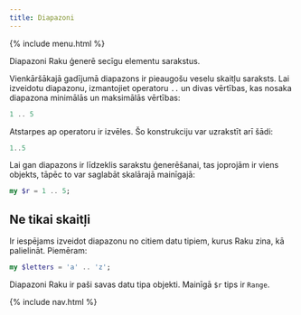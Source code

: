 ```yaml
---
title: Diapazoni
---
```


{% include menu.html %}

Diapazoni Raku ģenerē secīgu elementu sarakstus.

Vienkāršākajā gadījumā diapazons ir pieaugošu veselu skaitļu saraksts. Lai izveidotu diapazonu, izmantojiet operatoru `..` un divas vērtības, kas nosaka diapazona minimālās un maksimālās vērtības:

```raku
1 .. 5
```

Atstarpes ap operatoru ir izvēles. Šo konstrukciju var uzrakstīt arī šādi:

```raku
1..5
```

Lai gan diapazons ir līdzeklis sarakstu ģenerēšanai, tas joprojām ir viens objekts, tāpēc to var saglabāt skalārajā mainīgajā:

```raku
my $r = 1 .. 5;
```

## Ne tikai skaitļi

Ir iespējams izveidot diapazonu no citiem datu tipiem, kurus Raku zina, kā palielināt. Piemēram:

```raku
my $letters = 'a' .. 'z';
```

Diapazoni Raku ir paši savas datu tipa objekti. Mainīgā `$r` tips ir `Range`.

{% include nav.html %}